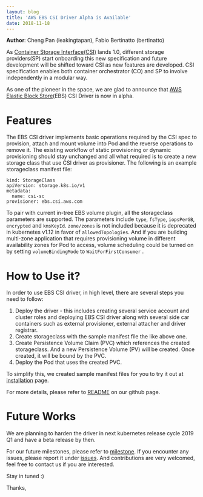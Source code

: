 ```yaml
---
layout: blog
title: 'AWS EBS CSI Driver Alpha is Available'
date: 2018-11-18
---
```


**Author**: Cheng Pan (leakingtapan), Fabio Bertinatto (bertinatto)

As [Container Storage Interface(CSI)](https://github.com/container-storage-interface/spec/tree/master) lands 1.0, different storage providers(SP) start onboarding this new specification and future development will be shifted toward CSI as new features are developed. CSI specification enables both container orchestrator (CO) and SP to involve independently in a modular way. 

As one of the pioneer in the space, we are glad to announce that [AWS Elastic Block Store](https://aws.amazon.com/ebs/)(EBS) CSI Driver is now in alpha.

# Features

The EBS CSI driver implements basic operations required by the CSI spec to provision, attach and mount volume into Pod and the reverse operations to remove it. The existing workflow of static provisioning or dynamic provisioning should stay unchanged and all what required is to create a new storage class that use CSI driver as provisioner. The following is an example storageclass manifest file:

```
kind: StorageClass
apiVersion: storage.k8s.io/v1
metadata:
  name: csi-sc
provisioner: ebs.csi.aws.com
```

To pair with current in-tree EBS volume plugin, all the storageclass parameters are supported. The parameters include `type`, `fsType`, `iopsPerGB`, `encrypted` and `kmsKeyId`. `zone/zones` is not included because it is deprecated in kubernetes v1.12 in favor of `allowedTopologies`. And if you are building multi-zone application that requires provisioning volume in different availability zones for Pod to access, volume scheduling could be turned on by setting `volumeBindingMode` to `WaitForFirstConsumer` .

# How to Use it?
In order to use EBS CSI driver, in high level, there are several steps you need to follow:
1. Deploy the driver - this includes creating several service account and cluster roles and deploying EBS CSI driver along with several side car containers such as external provisioner, external attacher and driver registrar. 
1. Create storageclass with the sample manifest file the like above one.
1. Create Persistence Volume Claim (PVC) which references the created storageclass. And a new Persistence Volume (PV) will be created. Once created, it will be bound by the PVC.
1. Deploy the Pod that uses the created PVC.

To simplify this, we created sample manifest files for you to try it out at [installation](https://github.com/kubernetes-sigs/aws-ebs-csi-driver#installation) page.

For more details, please refer to [README](https://github.com/kubernetes-sigs/aws-ebs-csi-driver) on our github page.

# Future Works
We are planning to harden the driver in next kubernetes release cycle 2019 Q1 and have a beta release by then. 

For our future milestones, please refer to [milestone](https://github.com/kubernetes-sigs/aws-ebs-csi-driver/milestones). If you encounter any issues, please report it under [issues](https://github.com/kubernetes-sigs/aws-ebs-csi-driver/issues). And contributions are very welcomed, feel free to contact us if you are interested.

Stay in tuned :)

Thanks,
